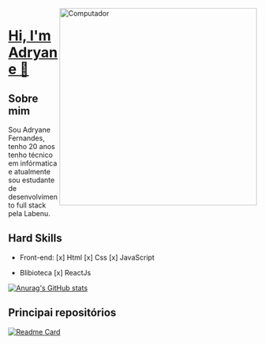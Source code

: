 <img src="https://image.freepik.com/vetores-gratis/linguagens-de-programacao-css-e-html-programacao-de-computadores-codificacao-ti-personagem-de-desenho-animado-de-programador-feminino-software-desenvolvimento-de-sites-ilustracao-em-vetor-conceito-metafora-isolado_335657-2740.jpg" min-width="400px" max-width="400px" width="400px" align="right" alt="Computador">

# <a href="https://www.linkedin.com/in/adryane-fernandes-146ba01bb/"> Hi, I'm Adryane 👋 </a>

## Sobre mim
   Sou Adryane Fernandes, tenho 20 anos tenho técnico em infórmatica e atualmente sou estudante de desenvolvimento full stack pela Labenu.

## Hard Skills
   - Front-end: 
    [x] Html
    [x] Css
    [x] JavaScript

   - Blibioteca
    [x] ReactJs

[![Anurag's GitHub stats](https://github-readme-stats.vercel.app/api?username=adryanefernandes&show_icons=true&theme=tokyonight)](https://github.com/anuraghazra/github-readme-stats)

## Principai repositórios
[![Readme Card](https://github-readme-stats.vercel.app/api/pin/?username=adryanefernandes&repo=github-readme-stats)](https://github.com/anuraghazra/github-readme-stats)


